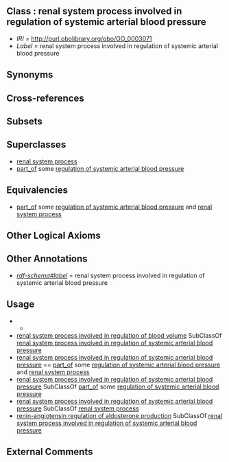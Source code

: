 
## Class : renal system process involved in regulation of systemic arterial blood pressure

 * *IRI* = http://purl.obolibrary.org/obo/GO_0003071
 * *Label* = renal system process involved in regulation of systemic arterial blood pressure

## Synonyms


## Cross-references


## Subsets


## Superclasses

 * [renal system process](../../GO/14/GO_0003014.md)
 * [part_of](../../BFO/50/BFO_0000050.md) some [regulation of systemic arterial blood pressure](../../GO/73/GO_0003073.md)

## Equivalencies

 * [part_of](../../BFO/50/BFO_0000050.md) some [regulation of systemic arterial blood pressure](../../GO/73/GO_0003073.md) and [renal system process](../../GO/14/GO_0003014.md)

## Other Logical Axioms


## Other Annotations

 * *[rdf-schema#label](../../el/rdf-schema#label.md)* = renal system process involved in regulation of systemic arterial blood pressure

## Usage

 * -
 * [renal system process involved in regulation of blood volume](../../GO/77/GO_0001977.md) SubClassOf [renal system process involved in regulation of systemic arterial blood pressure](../../GO/71/GO_0003071.md)
 * [renal system process involved in regulation of systemic arterial blood pressure](../../GO/71/GO_0003071.md) == [part_of](../../BFO/50/BFO_0000050.md) some [regulation of systemic arterial blood pressure](../../GO/73/GO_0003073.md) and [renal system process](../../GO/14/GO_0003014.md)
 * [renal system process involved in regulation of systemic arterial blood pressure](../../GO/71/GO_0003071.md) SubClassOf [part_of](../../BFO/50/BFO_0000050.md) some [regulation of systemic arterial blood pressure](../../GO/73/GO_0003073.md)
 * [renal system process involved in regulation of systemic arterial blood pressure](../../GO/71/GO_0003071.md) SubClassOf [renal system process](../../GO/14/GO_0003014.md)
 * [renin-angiotensin regulation of aldosterone production](../../GO/18/GO_0002018.md) SubClassOf [renal system process involved in regulation of systemic arterial blood pressure](../../GO/71/GO_0003071.md)

## External Comments

